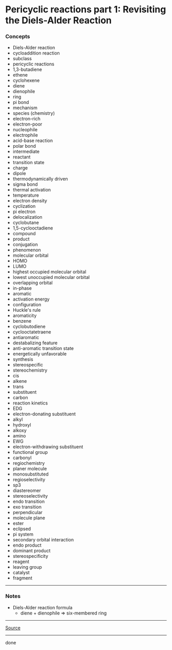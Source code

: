 # Pericyclic reactions part 1: Revisiting the Diels-Alder Reaction

### Concepts

- Diels-Alder reaction
- cycloaddition reaction
- subclass
- pericyclic reactions
- 1,3-butadiene
- ethene
- cyclohexene
- diene
- dienophile
- ring
- pi bond
- mechanism
- species (chemistry)
- electron-rich
- electron-poor
- nucleophile
- electrophile
- acid-base reaction
- polar bond
- intermediate
- reactant
- transition state
- charge
- dipole
- thermodynamically driven
- sigma bond
- thermal activation
- temperature
- electron density
- cyclization
- pi electron
- delocalization
- cyclobutane
- 1,5-cyclooctadiene
- compound
- product
- conjugation
- phenomenon
- molecular orbital
- HOMO
- LUMO
- highest occupied molecular orbital
- lowest unoccupied molecular orbital
- overlapping orbital
- in-phase
- aromatic
- activation energy
- configuration
- Huckle's rule
- aromaticity
- benzene
- cyclobutodiene
- cyclooctatetraene
- antiaromatic
- destabalizing feature
- anti-aromatic transition state
- energetically unfavorable
- synthesis
- stereospecific
- stereochemistry
- cis
- alkene
- trans
- substituent
- carbon
- reaction kinetics
- EDG
- electron-donating substituent
- alkyl
- hydroxyl
- alkoxy
- amino
- EWG
- electron-withdrawing substituent
- functional group
- carbonyl
- regiochemistry
- planer molecule
- monosubstituted
- regioselectivity
- sp3
- diastereomer
- stereoselectivity
- endo transition
- exo transition
- perpendicular
- molecule plane
- ester
- eclipsed
- pi system
- secondary orbital interaction
- endo product
- dominant product
- stereospecificity
- reagent
- leaving group
- catalyst
- fragment

---

### Notes

- Diels-Alder reaction formula
    - diene + dienophile => six-membered ring

---

[Source](https://youtu.be/kZ1km9xLfaU)

---

done